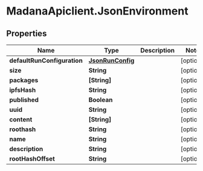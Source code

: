 # MadanaApiclient.JsonEnvironment

## Properties

Name | Type | Description | Notes
------------ | ------------- | ------------- | -------------
**defaultRunConfiguration** | [**JsonRunConfig**](JsonRunConfig.md) |  | [optional] 
**size** | **String** |  | [optional] 
**packages** | **[String]** |  | [optional] 
**ipfsHash** | **String** |  | [optional] 
**published** | **Boolean** |  | [optional] 
**uuid** | **String** |  | [optional] 
**content** | **[String]** |  | [optional] 
**roothash** | **String** |  | [optional] 
**name** | **String** |  | [optional] 
**description** | **String** |  | [optional] 
**rootHashOffset** | **String** |  | [optional] 


